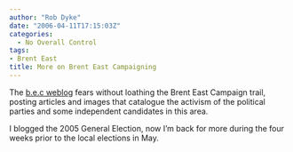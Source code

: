 ```yaml
---
author: "Rob Dyke"
date: "2006-04-11T17:15:03Z"
categories:
  - No Overall Control
tags:
- Brent East
title: More on Brent East Campaigning
---
```

The [b.e.c weblog](http://www.robdyke.com/bec/?page_id=2) fears without loathing the Brent East Campaign trail, posting articles and images that catalogue the activism of the political parties and some independent candidates in this area.

I blogged the 2005 General Election, now I’m back for more during the four weeks prior to the local elections in May.
